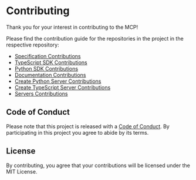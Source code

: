 # Contributing

Thank you for your interest in contributing to the MCP!

Please find the contribution guide for the repositories in the project in the respective repository:

- [Specification Contributions](https://github.com/modelcontextprotocol/specification/blob/main/CONTRIBUTING.md)
- [TypeScript SDK Contributions](https://github.com/modelcontextprotocol/typescript-sdk/blob/main/CONTRIBUTING.md)
- [Python SDK Contributions](https://github.com/modelcontextprotocol/python-sdk/blob/main/CONTRIBUTING.md)
- [Documentation Contributions](https://github.com/modelcontextprotocol/docs/blob/main/CONTRIBUTING.md)
- [Create Python Server Contributions](https://github.com/modelcontextprotocol/create-python-server/blob/main/CONTRIBUTING.md)
- [Create TypeScript Server Contributions](https://github.com/modelcontextprotocol/create-typescript-server/blob/main/CONTRIBUTING.md)
- [Servers Contributions](https://github.com/modelcontextprotocol/servers/blob/main/CONTRIBUTING.md)

## Code of Conduct

Please note that this project is released with a [Code of Conduct](CODE_OF_CONDUCT.md). By participating in this project you agree to abide by its terms.

## License

By contributing, you agree that your contributions will be licensed under the MIT License.
